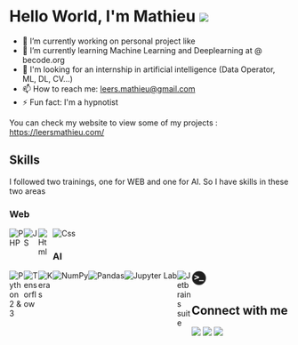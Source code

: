 # Hello World, I'm Mathieu <img src="https://raw.githubusercontent.com/MartinHeinz/MartinHeinz/master/wave.gif" width="30px">

- 🔭 I’m currently working on personal project like 
- 🌱 I’m currently learning Machine Learning and Deeplearning at @ becode.org
- 👯 I'm looking for an internship in artificial intelligence (Data Operator, ML, DL, CV...)
- 📫 How to reach me: leers.mathieu@gmail.com
- ⚡ Fun fact: I'm a hypnotist

You can check my website to view some of my projects : https://leersmathieu.com/

## Skills

I followed two trainings, one for WEB and one for AI. So I have skills in these two areas

### Web 
<img align="left" alt="PHP" width="26px" src="https://github.com/abranhe/programming-languages-logos/blob/master/src/php/php_32x32.png" /> 
<img align="left" alt="JS" width="26px" src="https://github.com/abranhe/programming-languages-logos/blob/master/src/javascript/javascript_32x32.png" />
<img align="left" alt="Html" width="26px" src="https://github.com/abranhe/programming-languages-logos/blob/master/src/html/html_32x32.png" />  
<img align="" alt="Css" width="26px" src="https://github.com/abranhe/programming-languages-logos/blob/master/src/css/css_32x32.png" />  

### AI

<img align="left" alt="Python 2 & 3" width="26px" src="https://upload.wikimedia.org/wikipedia/commons/thumb/0/0a/Python.svg/240px-Python.svg.png" />
<img align="left" alt="Tensorflow" width="26px" src="https://upload.wikimedia.org/wikipedia/commons/thumb/2/2d/Tensorflow_logo.svg/800px-Tensorflow_logo.svg.png"/>
<img align="left" alt="Keras" width="26px" src="https://upload.wikimedia.org/wikipedia/commons/a/ae/Keras_logo.svg"/>
<img align="left" alt="NumPy" height="26px" src="https://numpy.org/images/logos/numpy.svg" />
<img align="left" alt="Pandas" height="26px" src="https://github.com/pandas-dev/pandas/blob/master/web/pandas/static/img/pandas_mark.svg" />
<img align="left" alt="Jupyter Lab" height="26px" src="https://jupyter.org/assets/main-logo.svg" />
<img align="left" alt="Jetbrains suite" title="Jetbrains suite" width="26px" src="https://resources.jetbrains.com/storage/products/intellij-idea/img/meta/intellij-idea_logo_300x300.png" />
<img align="" alt="Terminal" title="Terminal" width="26px" src="https://raw.githubusercontent.com/github/explore/80688e429a7d4ef2fca1e82350fe8e3517d3494d/topics/terminal/terminal.png" />

## Connect with me

[<img src="https://img.shields.io/badge/linkedin-%230077B5.svg?&style=for-the-badge&logo=linkedin&logoColor=white" />](https://www.linkedin.com/in/leers-mathieu/)
[<img src = "https://img.shields.io/badge/twitter-%2320A1F1.svg?&style=for-the-badge&logo=twitter&logoColor=white">](https://twitter.com/tamikofficiel)
[<img src="https://img.shields.io/badge/WEBSITE-%23292929.svg?&style=for-the-badge&logo=WEBSITE&logoColor=white" />](https://leersmathieu.com/) 

